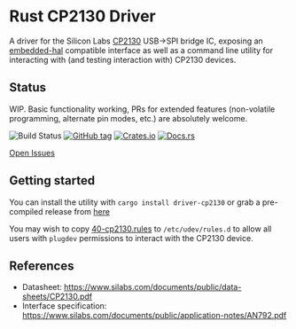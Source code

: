 # Rust CP2130 Driver

A driver for the Silicon Labs [CP2130](https://www.silabs.com/interface/usb-bridges/classic/device.cp2130) USB->SPI bridge IC, exposing an [embedded-hal](https://github.com/rust-embedded/embedded-hal) compatible interface as well as a command line utility for interacting with (and testing interaction with) CP2130 devices.

## Status

WIP. Basic functionality working, PRs for extended features (non-volatile programming, alternate pin modes, etc.) are absolutely welcome.


![Build Status](https://github.com/ryankurte/rust-driver-cp2130/workflows/Rust/badge.svg)
[![GitHub tag](https://img.shields.io/github/tag/ryankurte/rust-driver-cp2130.svg)](https://github.com/ryankurte/rust-driver-cp2130)
[![Crates.io](https://img.shields.io/crates/v/driver-cp2130.svg)](https://crates.io/crates/driver-cp2130)
[![Docs.rs](https://docs.rs/driver-cp2130/badge.svg)](https://docs.rs/driver-cp2130)

[Open Issues](https://github.com/ryankurte/rust-driver-cp2130/issues)

## Getting started

You can install the utility with `cargo install driver-cp2130` or grab a pre-compiled release from [here]()

You may wish to copy [40-cp2130.rules](40-cp2130.rules) to `/etc/udev/rules.d` to allow all users with `plugdev` permissions to interact with the CP2130 device.

## References

- Datasheet: https://www.silabs.com/documents/public/data-sheets/CP2130.pdf
- Interface specification: https://www.silabs.com/documents/public/application-notes/AN792.pdf

